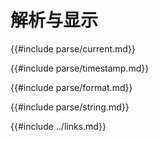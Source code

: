 # 解析与显示

{{#include parse/current.md}}

{{#include parse/timestamp.md}}

{{#include parse/format.md}}

{{#include parse/string.md}}

{{#include ../links.md}}
